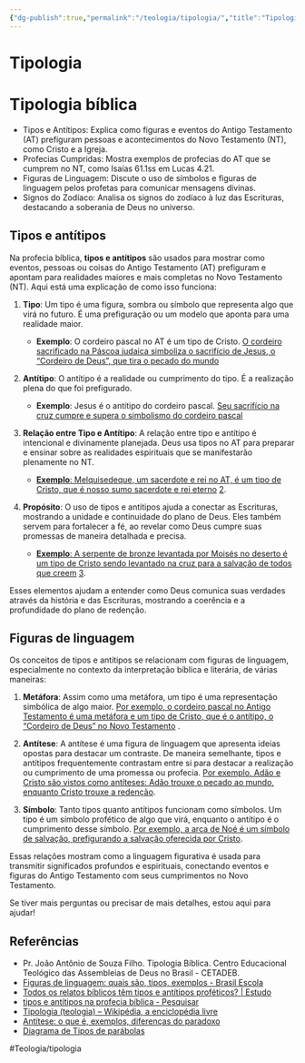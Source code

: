 ```yaml
---
{"dg-publish":true,"permalink":"/teologia/tipologia/","title":"Tipologia","metatags":{"description":"Na profecia bíblica, tipos e antítipos são usados para mostrar coisas prefiguram e apontam para realidades maiores e mais completas"}}
---
```


# Tipologia
# Tipologia bíblica

- Tipos e Antítipos: Explica como figuras e eventos do Antigo Testamento (AT) prefiguram pessoas e acontecimentos do Novo Testamento (NT), como Cristo e a Igreja.
- Profecias Cumpridas: Mostra exemplos de profecias do AT que se cumprem no NT, como Isaías 61.1ss em Lucas 4.21.
- Figuras de Linguagem: Discute o uso de símbolos e figuras de linguagem pelos profetas para comunicar mensagens divinas.
- Signos do Zodíaco: Analisa os signos do zodíaco à luz das Escrituras, destacando a soberania de Deus no universo.

## Tipos e antítipos

Na profecia bíblica, **tipos e antítipos** são usados para mostrar como eventos, pessoas ou coisas do Antigo Testamento (AT) prefiguram e apontam para realidades maiores e mais completas no Novo Testamento (NT). Aqui está uma explicação de como isso funciona:

1. **Tipo**: Um tipo é uma figura, sombra ou símbolo que representa algo que virá no futuro. É uma prefiguração ou um modelo que aponta para uma realidade maior.
    
    - **Exemplo**: O cordeiro pascal no AT é um tipo de Cristo. [O cordeiro sacrificado na Páscoa judaica simboliza o sacrifício de Jesus, o “Cordeiro de Deus”, que tira o pecado do mundo][tipos-antitipos]
2. **Antítipo**: O antítipo é a realidade ou cumprimento do tipo. É a realização plena do que foi prefigurado.
    
    - **Exemplo**: Jesus é o antítipo do cordeiro pascal. [Seu sacrifício na cruz cumpre e supera o simbolismo do cordeiro pascal][tipos-antitipos]
3. **Relação entre Tipo e Antítipo**: A relação entre tipo e antítipo é intencional e divinamente planejada. Deus usa tipos no AT para preparar e ensinar sobre as realidades espirituais que se manifestarão plenamente no NT.
    
    - [**Exemplo**: Melquisedeque, um sacerdote e rei no AT, é um tipo de Cristo, que é nosso sumo sacerdote e rei eterno][tipos-antitipos] [2][tipos-profecia].
4. **Propósito**: O uso de tipos e antítipos ajuda a conectar as Escrituras, mostrando a unidade e continuidade do plano de Deus. Eles também servem para fortalecer a fé, ao revelar como Deus cumpre suas promessas de maneira detalhada e precisa.
    
    - [**Exemplo**: A serpente de bronze levantada por Moisés no deserto é um tipo de Cristo sendo levantado na cruz para a salvação de todos que creem][tipos-antitipos] [3][tipologia].

Esses elementos ajudam a entender como Deus comunica suas verdades através da história e das Escrituras, mostrando a coerência e a profundidade do plano de redenção.

## Figuras de linguagem

Os conceitos de tipos e antítipos se relacionam com figuras de linguagem, especialmente no contexto da interpretação bíblica e literária, de várias maneiras:

1. **Metáfora**: Assim como uma metáfora, um tipo é uma representação simbólica de algo maior. [Por exemplo, o cordeiro pascal no Antigo Testamento é uma metáfora e um tipo de Cristo, que é o antítipo, o “Cordeiro de Deus” no Novo Testamento][figuras-de-linguagem] .
    
2. **Antítese**: A antítese é uma figura de linguagem que apresenta ideias opostas para destacar um contraste. De maneira semelhante, tipos e antítipos frequentemente contrastam entre si para destacar a realização ou cumprimento de uma promessa ou profecia. [Por exemplo, Adão e Cristo são vistos como antíteses: Adão trouxe o pecado ao mundo, enquanto Cristo trouxe a redenção][antitese].
    
3. **Símbolo**: Tanto tipos quanto antítipos funcionam como símbolos. Um tipo é um símbolo profético de algo que virá, enquanto o antítipo é o cumprimento desse símbolo. [Por exemplo, a arca de Noé é um símbolo de salvação, prefigurando a salvação oferecida por Cristo][figuras-de-linguagem].

Essas relações mostram como a linguagem figurativa é usada para transmitir significados profundos e espirituais, conectando eventos e figuras do Antigo Testamento com seus cumprimentos no Novo Testamento.

Se tiver mais perguntas ou precisar de mais detalhes, estou aqui para ajudar!

## Referências 

- Pr. João Antônio de Souza Filho. Tipologia Bíblica. Centro Educacional Teológico das Assembleias de Deus no Brasil - CETADEB.
- [Figuras de linguagem: quais são, tipos, exemplos - Brasil Escola][figuras-de-linguagem]
- [Todos os relatos bíblicos têm tipos e antítipos proféticos? | Estudo][tipos-antitipos]
- [tipos e antítipos na profecia bíblica - Pesquisar][tipos-profecia]
- [Tipologia (teologia) – Wikipédia, a enciclopédia livre][tipologia]
- [Antítese: o que é, exemplos, diferenças do paradoxo][antitese]
- [Diagrama de Tipos de parábolas](Tipos%20de%20parabolas.md)

[tipos-antitipos]: <https://www.jw.org/pt/biblioteca/revistas/w20150315/tipos-antitipos/>
[tipos-profecia]: <https://bing.com/search?q=tipos+e+ant%C3%ADtipos+na+profecia+b%C3%ADblica>
[tipologia]: <https://pt.wikipedia.org/wiki/Tipologia_%28teologia%29>
[figuras-de-linguagem]: <https://brasilescola.uol.com.br/gramatica/figuras-linguagem.htm>
[antitese]: <https://brasilescola.uol.com.br/gramatica/antitese.htm>

#Teologia/tipologia
